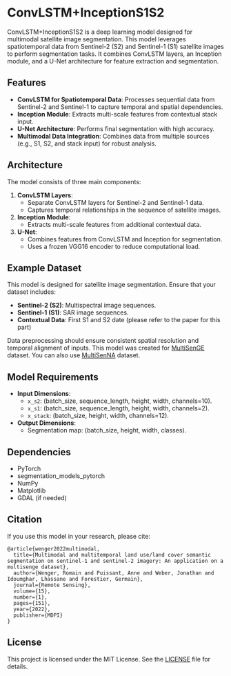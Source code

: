 # ConvLSTM+InceptionS1S2

ConvLSTM+InceptionS1S2 is a deep learning model designed for multimodal satellite image segmentation. This model leverages spatiotemporal data from Sentinel-2 (S2) and Sentinel-1 (S1) satellite images to perform segmentation tasks. It combines ConvLSTM layers, an Inception module, and a U-Net architecture for feature extraction and segmentation.

## Features
- **ConvLSTM for Spatiotemporal Data**: Processes sequential data from Sentinel-2 and Sentinel-1 to capture temporal and spatial dependencies.
- **Inception Module**: Extracts multi-scale features from contextual stack input.
- **U-Net Architecture**: Performs final segmentation with high accuracy.
- **Multimodal Data Integration**: Combines data from multiple sources (e.g., S1, S2, and stack input) for robust analysis.

## Architecture
The model consists of three main components:
1. **ConvLSTM Layers**:
   - Separate ConvLSTM layers for Sentinel-2 and Sentinel-1 data.
   - Captures temporal relationships in the sequence of satellite images.
2. **Inception Module**:
   - Extracts multi-scale features from additional contextual data.
3. **U-Net**:
   - Combines features from ConvLSTM and Inception for segmentation.
   - Uses a frozen VGG16 encoder to reduce computational load.

## Example Dataset
This model is designed for satellite image segmentation. Ensure that your dataset includes:
- **Sentinel-2 (S2)**: Multispectral image sequences.
- **Sentinel-1 (S1)**: SAR image sequences.
- **Contextual Data**: First S1 and S2 date (please refer to the paper for this part)

Data preprocessing should ensure consistent spatial resolution and temporal alignment of inputs. This model was created for [MultiSenGE](https://doi.theia.data-terra.org/ai4lcc/?lang=en) dataset. You can also use [MultiSenNA](https://doi.theia.data-terra.org/ai4lcc/?lang=en) dataset.

## Model Requirements
- **Input Dimensions**:
  - `x_s2`: (batch_size, sequence_length, height, width, channels=10).
  - `x_s1`: (batch_size, sequence_length, height, width, channels=2).
  - `x_stack`: (batch_size, height, width, channels=12).
- **Output Dimensions**:
  - Segmentation map: (batch_size, height, width, classes).

## Dependencies
- PyTorch
- segmentation_models_pytorch
- NumPy
- Matplotlib
- GDAL (if needed)

## Citation
If you use this model in your research, please cite:
```
@article{wenger2022multimodal,
  title={Multimodal and multitemporal land use/land cover semantic segmentation on sentinel-1 and sentinel-2 imagery: An application on a multisenge dataset},
  author={Wenger, Romain and Puissant, Anne and Weber, Jonathan and Idoumghar, Lhassane and Forestier, Germain},
  journal={Remote Sensing},
  volume={15},
  number={1},
  pages={151},
  year={2022},
  publisher={MDPI}
}

```

## License
This project is licensed under the MIT License. See the [LICENSE](LICENSE) file for details.
